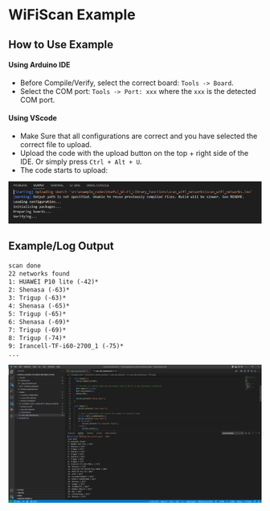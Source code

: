 # WiFiScan Example
## How to Use Example
#### Using Arduino IDE

* Before Compile/Verify, select the correct board: `Tools -> Board`.
* Select the COM port: `Tools -> Port: xxx` where the `xxx` is the detected COM port.

#### Using VScode

* Make Sure that all configurations are correct and you have selected the correct file to upload.
* Upload the code with the upload button on the top + right side of the IDE. Or simply press `Ctrl + Alt + U`.
* The code starts to upload:
<p align="center">
  <img
    src="../../../../images/example_codes/scan_wifi_networks/1_upload_code_to_board.PNG"
    width="600" border="0" alt="OUTPUT section in VScode">
</p>

## Example/Log Output

```
scan done
22 networks found
1: HUAWEI P10 lite (-42)*
2: Shenasa (-63)*
3: Trigup (-63)*
4: Shenasa (-65)*
5: Trigup (-65)*
6: Shenasa (-69)*
7: Trigup (-69)*
8: Trigup (-74)*
9: Irancell-TF-i60-2700_1 (-75)*
...
```

<p align="center">
  <img
    src="../../../../images/example_codes/scan_wifi_networks/2_result.PNG"
    width="1500" border="0" alt="Output of wifi scan">
</p>
